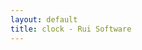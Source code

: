 ```yaml
---
layout: default
title: clock - Rui Software
---
```


<article id="time" style="font-size: 12vmax;text-align:center;" />

<script type="text/javascript">
var datemode = false;
function refreshClock()
{
    var nowTime = new Date();
    var value = "";
    if (datemode) {
        value = nowTime.toLocaleDateString() + " ";
    }
    value = value + nowTime.toLocaleTimeString();
    $("#time").text(value);

    setInterval('refreshClock()',1000);
}

$(function(){
    $("#time")on("click", datemode = !datemode; );
    refreshClock();
});
</script>